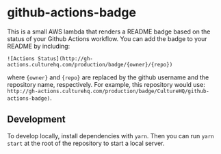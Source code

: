 # github-actions-badge

This is a small AWS lambda that renders a README badge based on the status of your Github Actions workflow. You can add the badge to your README by including:

```
![Actions Status](http://gh-actions.culturehq.com/production/badge/{owner}/{repo})
```

where `{owner}` and `{repo}` are replaced by the github username and the repository name, respectively. For example, this repository would use: `http://gh-actions.culturehq.com/production/badge/CultureHQ/github-actions-badge)`.

## Development

To develop locally, install dependencies with `yarn`. Then you can run `yarn start` at the root of the repository to start a local server.
